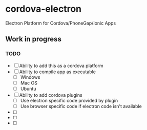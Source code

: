# cordova-electron
Electron Platform for Cordova/PhoneGap/Ionic Apps

## Work in progress

### TODO
- [ ] Ability to add this as a cordova platform
- [ ] Ability to compile app as executable
  - [ ] Windows
  - [ ] Mac OS
  - [ ] Ubuntu
- [ ] Ability to add cordova plugins
  - [ ] Use electron specific code provided by plugin
  - [ ] Use browser specific code if electron code isn't available
- [ ]
- [ ]
- [ ]
